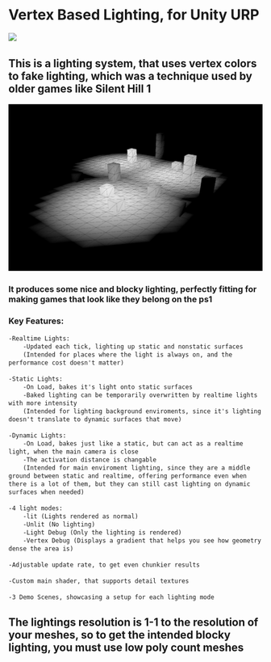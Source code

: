# Vertex Based Lighting, for Unity URP
![](https://github.com/Volutedberet/VertexLighting/blob/main/VertexGif.gif)

## This is a lighting system, that uses vertex colors to fake lighting, which was a technique used by older games like Silent Hill 1
![](https://github.com/Volutedberet/VertexLighting/blob/main/LightExample.png)
### It produces some nice and blocky lighting, perfectly fitting for making games that look like they belong on the ps1

### Key Features:
```
-Realtime Lights:
    -Updated each tick, lighting up static and nonstatic surfaces
    (Intended for places where the light is always on, and the performance cost doesn't matter)

-Static Lights:
    -On Load, bakes it's light onto static surfaces
    -Baked lighting can be temporarily overwritten by realtime lights with more intensity
    (Intended for lighting background enviroments, since it's lighting doesn't translate to dynamic surfaces that move)

-Dynamic Lights:
    -On Load, bakes just like a static, but can act as a realtime light, when the main camera is close
    -The activation distance is changable
    (Intended for main enviroment lighting, since they are a middle ground between static and realtime, offering performance even when there is a lot of them, but they can still cast lighting on dynamic surfaces when needed)

-4 light modes:
    -lit (Lights rendered as normal)
    -Unlit (No lighting)
    -Light Debug (Only the lighting is rendered)
    -Vertex Debug (Displays a gradient that helps you see how geometry dense the area is)

-Adjustable update rate, to get even chunkier results

-Custom main shader, that supports detail textures

-3 Demo Scenes, showcasing a setup for each lighting mode
```

## The lightings resolution is 1-1 to the resolution of your meshes, so to get the intended blocky lighting, you must use low poly count meshes